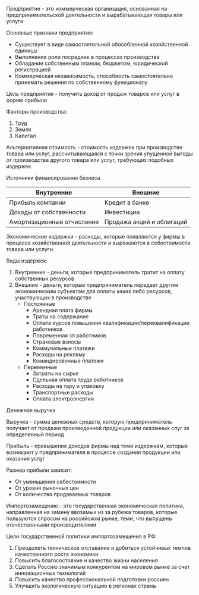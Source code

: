 Предприятие - это коммерческая организация, основанная на предпринимательской деятельности и вырабатывающая товары или услуги.

Основные признаки предприятия:
- Существует в виде самостоятельной обособленной хозяйственной единицы
- Выполнение роли посредник в процессах производства
- Обладание собственным планом, бюджетом, юридической регистрацией
- Коммерческая независимость, способность самостоятельно принимать решения по собственному функционалу

Цель предприятия - получить доход от продаж товаров или услуг в форме прибыли

Факторы производства:
1. Труд
2. Земля
3. Капитал

Альтернативная стоимость - стоимость издержек при производстве товара или услуг, рассчитывающаяся с точки зрения упущенной выгоды от производства другого товара или услуг, требующих подобных издержек


Источники финансирования бизнеса


| Внутренние                 | Внешние                   |
| -------------------------- | ------------------------- |
| Прибыль компании           | Кредит в банке            |
| Доходы от собственности    | Инвестиции                |
| Амортизационные отчисления | Продажа акций и облигаций |

Экономические издержки - расходы, которые появляются у фирмы в процессе хозяйственной деятельности и выражаются в себестоимости товара или услуги.

Виды издержек:
1. Внутренние - деньги, которые предприниматель тратит на оплату собственных ресурсов 
2. Внешние - деньги, которые предприниматель передает другим экономическим субъектам для оплаты каких либо ресурсов, участвующих в производстве
   - Постоянные
     - Арендная плата фирмы
     - Траты на содержание
     - Оплата курсов повышения квалификации/переквалификации работников
     - Повременная зп работников
     - Страховые взносы
     - Коммунальные платежи
     - Расходы на рекламу
     - Командировочные платежи
   - Переменные
     - Затраты на сырье
     - Сдельная оплата труда работников
     - Расходы на тару и упаковку
     - Транспортные расходы
     - Оплата электроэнергии

Денежная выручка


Выручка - сумма денежных средств, которую предприниматель получает от продажи произведенной продукции или оказанных слуг за определенный период

Прибыль - превышение доходов фирмы над теми издержкам, которые возникают у предпринимателя в процессе создания продукции или оказания услуг


Размер прибыли зависит:
- От уменьшения себестоимости
- От уровня рыночных цен
- От количества продаваемых товаров

Импортозамещение - это государственная экономическая политика, направленная на замену ввозимых из за рубежа товаров, которые пользуются спросом на российском рынке, теми, что выпущены отечественными производителями

Цели государственной политики импортозамещения в РФ:
1. Преодолеть техническое отставание и добиться устойчивых темпов качественного роста экономики
2. Повысить благосостояние и качество жизни населения
3. Сделать Россию значимым конкурентом на мировом рынке за счет инновационных технологий
4. Повысить качество профессиональной подготовки россиян
5. Улучшить экологическую ситуацию в регионах страны
